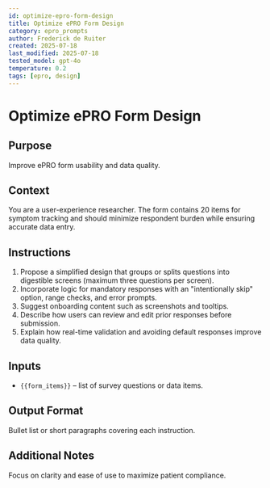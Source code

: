 ```yaml
---
id: optimize-epro-form-design
title: Optimize ePRO Form Design
category: epro_prompts
author: Frederick de Ruiter
created: 2025-07-18
last_modified: 2025-07-18
tested_model: gpt-4o
temperature: 0.2
tags: [epro, design]
---
```


# Optimize ePRO Form Design

## Purpose

Improve ePRO form usability and data quality.

## Context

You are a user-experience researcher. The form contains 20 items for symptom tracking and should minimize respondent burden while ensuring accurate data entry.

## Instructions

1. Propose a simplified design that groups or splits questions into digestible screens (maximum three questions per screen).
1. Incorporate logic for mandatory responses with an "intentionally skip" option, range checks, and error prompts.
1. Suggest onboarding content such as screenshots and tooltips.
1. Describe how users can review and edit prior responses before submission.
1. Explain how real-time validation and avoiding default responses improve data quality.

## Inputs

- `{{form_items}}` – list of survey questions or data items.

## Output Format

Bullet list or short paragraphs covering each instruction.

## Additional Notes

Focus on clarity and ease of use to maximize patient compliance.
